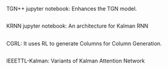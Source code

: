 TGN++ jupyter notebook: Enhances the TGN model.
##
KRNN jupyter notebook: An architecture for Kalman RNN
##
CGRL: It uses RL to generate Columns for Column Generation.
##
IEEETTL-Kalman: Variants of Kalman Attention Network

